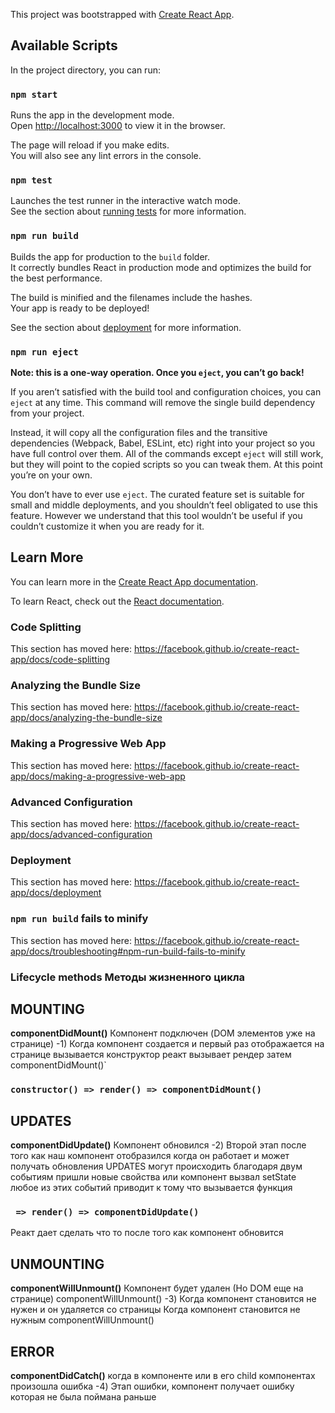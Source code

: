 This project was bootstrapped with [Create React App](https://github.com/facebook/create-react-app).

## Available Scripts

In the project directory, you can run:

### `npm start`

Runs the app in the development mode.<br>
Open [http://localhost:3000](http://localhost:3000) to view it in the browser.

The page will reload if you make edits.<br>
You will also see any lint errors in the console.

### `npm test`

Launches the test runner in the interactive watch mode.<br>
See the section about [running tests](https://facebook.github.io/create-react-app/docs/running-tests) for more information.

### `npm run build`

Builds the app for production to the `build` folder.<br>
It correctly bundles React in production mode and optimizes the build for the best performance.

The build is minified and the filenames include the hashes.<br>
Your app is ready to be deployed!

See the section about [deployment](https://facebook.github.io/create-react-app/docs/deployment) for more information.

### `npm run eject`

**Note: this is a one-way operation. Once you `eject`, you can’t go back!**

If you aren’t satisfied with the build tool and configuration choices, you can `eject` at any time. This command will remove the single build dependency from your project.

Instead, it will copy all the configuration files and the transitive dependencies (Webpack, Babel, ESLint, etc) right into your project so you have full control over them. All of the commands except `eject` will still work, but they will point to the copied scripts so you can tweak them. At this point you’re on your own.

You don’t have to ever use `eject`. The curated feature set is suitable for small and middle deployments, and you shouldn’t feel obligated to use this feature. However we understand that this tool wouldn’t be useful if you couldn’t customize it when you are ready for it.

## Learn More

You can learn more in the [Create React App documentation](https://facebook.github.io/create-react-app/docs/getting-started).

To learn React, check out the [React documentation](https://reactjs.org/).

### Code Splitting

This section has moved here: https://facebook.github.io/create-react-app/docs/code-splitting

### Analyzing the Bundle Size

This section has moved here: https://facebook.github.io/create-react-app/docs/analyzing-the-bundle-size

### Making a Progressive Web App

This section has moved here: https://facebook.github.io/create-react-app/docs/making-a-progressive-web-app

### Advanced Configuration

This section has moved here: https://facebook.github.io/create-react-app/docs/advanced-configuration

### Deployment

This section has moved here: https://facebook.github.io/create-react-app/docs/deployment

### `npm run build` fails to minify

This section has moved here: https://facebook.github.io/create-react-app/docs/troubleshooting#npm-run-build-fails-to-minify


### Lifecycle methods Методы жизненного цикла

**MOUNTING**
------------
**componentDidMount()** Компонент подключен (DOM элементов уже на странице)
-1) Когда компонент создается и первый раз отображается на странице
вызывается конструктор реакт вызывает рендер затем componentDidMount()`
### `constructor() => render() => componentDidMount()`

**UPDATES**
-----------
**componentDidUpdate()** Компонент обновился
-2) Второй этап после того как наш компонент отобразился когда он работает и может получать обновления
UPDATES могут происходить благодаря двум событиям пришли новые свойства или компонент вызвал setState
любое из этих событий приводит к тому что вызывается функция 
### ` => render() => componentDidUpdate()`
Реакт дает сделать что то после того как компонент обновится

**UNMOUNTING**
-------------
**componentWillUnmount()** Компонент будет удален (Но DOM еще на странице)
componentWillUnmount() 
-3) Когда компонент становится не нужен и он удаляется со страницы
Когда компонент становится не нужным componentWillUnmount() 

**ERROR**
---------
**componentDidCatch()** когда в компоненте или в его child компонентах произошла ошибка
-4) Этап ошибки, компонент получает ошибку которая не была поймана раньше

